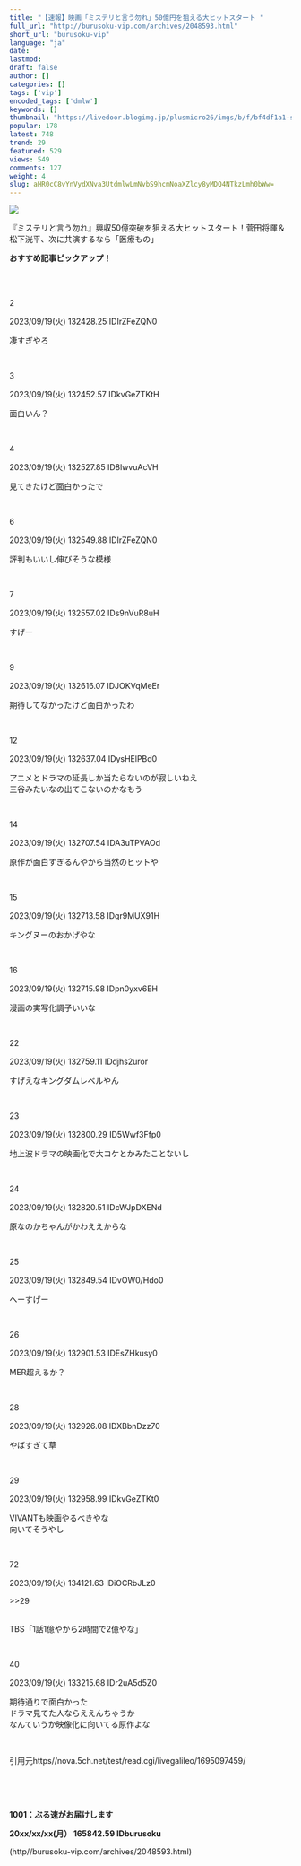 ```yaml
---
title: "【速報】映画「ミステリと言う勿れ」50億円を狙える大ヒットスタート "
full_url: "http://burusoku-vip.com/archives/2048593.html"
short_url: "burusoku-vip"
language: "ja"
date: 
lastmod: 
draft: false
author: []
categories: []
tags: ['vip']
encoded_tags: ['dmlw']
keywords: []
thumbnail: "https://livedoor.blogimg.jp/plusmicro26/imgs/b/f/bf4df1a1-s.png"
popular: 178
latest: 748
trend: 29
featured: 529
views: 549
comments: 127
weight: 4
slug: aHR0cC8vYnVydXNva3UtdmlwLmNvbS9hcmNoaXZlcy8yMDQ4NTkzLmh0bWw=
---
```


![](https://livedoor.blogimg.jp/plusmicro26/imgs/b/f/bf4df1a1-s.png)

<div><p>『ミステリと言う勿れ』興収50億突破を狙える大ヒットスタート！菅田将暉＆松下洸平、次に共演するなら「医療もの」</p><p><b>おすすめ記事ピックアップ！</b></p> <p class='g-ad1'> </p> <p class='g-ad2'> </p> <p></p><br> <br><p>2 <p> 2023/09/19(火) 132428.25 IDIrZFeZQN0</p></p><p> 凄すぎやろ </p><br> <p>3 <p> 2023/09/19(火) 132452.57 IDkvGeZTKtH</p></p><p> 面白いん？ </p><br> <p>4 <p> 2023/09/19(火) 132527.85 ID8lwvuAcVH</p></p><p> 見てきたけど面白かったで </p><br> <p>6 <p> 2023/09/19(火) 132549.88 IDIrZFeZQN0</p></p><p> 評判もいいし伸びそうな模様 </p><br> <p>7 <p> 2023/09/19(火) 132557.02 IDs9nVuR8uH</p></p><p> すげー </p><br> <p>9 <p> 2023/09/19(火) 132616.07 IDJOKVqMeEr</p></p><p> 期待してなかったけど面白かったわ </p><br> <p>12 <p> 2023/09/19(火) 132637.04 IDysHElPBd0</p></p><p> アニメとドラマの延長しか当たらないのが寂しいねえ <br> 三谷みたいなの出てこないのかなもう </p><br> <p>14 <p> 2023/09/19(火) 132707.54 IDA3uTPVAOd</p></p><p> 原作が面白すぎるんやから当然のヒットや </p><br> <p>15 <p> 2023/09/19(火) 132713.58 IDqr9MUX91H</p></p><p> キングヌーのおかげやな </p><br> <p>16 <p> 2023/09/19(火) 132715.98 IDpn0yxv6EH</p></p><p> 漫画の実写化調子いいな </p><br> <p>22 <p> 2023/09/19(火) 132759.11 IDdjhs2uror</p></p><p> すげえなキングダムレベルやん </p><br> <p>23 <p> 2023/09/19(火) 132800.29 ID5Wwf3Ffp0</p></p><p> 地上波ドラマの映画化で大コケとかみたことないし </p><br> <p>24 <p> 2023/09/19(火) 132820.51 IDcWJpDXENd</p></p><p> 原なのかちゃんがかわええからな </p><br> <p>25 <p> 2023/09/19(火) 132849.54 IDvOW0/Hdo0</p></p><p> へーすげー </p><br> <p>26 <p> 2023/09/19(火) 132901.53 IDEsZHkusy0</p></p><p> MER超えるか？ </p><br> <p>28 <p> 2023/09/19(火) 132926.08 IDXBbnDzz70</p></p><p> やばすぎて草 </p><br> <p>29 <p> 2023/09/19(火) 132958.99 IDkvGeZTKt0</p></p><p> VIVANTも映画やるべきやな <br> 向いてそうやし </p><br> <p>72 <p> 2023/09/19(火) 134121.63 IDiOCRbJLz0</p></p><p> <p class='anchor'>>>29</p> <br> TBS「1話1億やから2時間で2億やな」 </p><br> <p>40 <p> 2023/09/19(火) 133215.68 IDr2uA5d5Z0</p></p><p> 期待通りで面白かった <br> ドラマ見てた人ならええんちゃうか <br> なんていうか映像化に向いてる原作よな </p><br> <p>引用元https//nova.5ch.net/test/read.cgi/livegalileo/1695097459/</p> <br> <p id='csw_block'></p> <p id='divSP1'> </p> <br><p><b>1001：ぶる速がお届けします <p> 20xx/xx/xx(月） 165842.59 IDburusoku</p></b></p> <p class='g-ad1'> </p> <p class='g-ad2'> </p> <p id='divSP'> </p> </div>

(http//burusoku-vip.com/archives/2048593.html)
